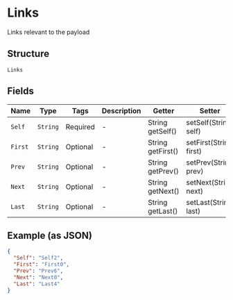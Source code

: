 
# Links

Links relevant to the payload

## Structure

`Links`

## Fields

| Name | Type | Tags | Description | Getter | Setter |
|  --- | --- | --- | --- | --- | --- |
| `Self` | `String` | Required | - | String getSelf() | setSelf(String self) |
| `First` | `String` | Optional | - | String getFirst() | setFirst(String first) |
| `Prev` | `String` | Optional | - | String getPrev() | setPrev(String prev) |
| `Next` | `String` | Optional | - | String getNext() | setNext(String next) |
| `Last` | `String` | Optional | - | String getLast() | setLast(String last) |

## Example (as JSON)

```json
{
  "Self": "Self2",
  "First": "First0",
  "Prev": "Prev6",
  "Next": "Next0",
  "Last": "Last4"
}
```

